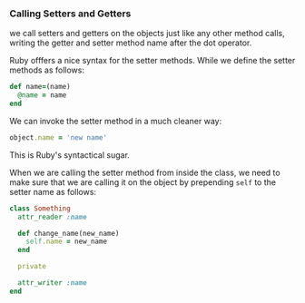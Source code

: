 ### Calling Setters and Getters

we call setters and getters on the objects just like any other method calls, writing the getter and setter method name after the dot operator.

Ruby offfers a nice syntax for the setter methods. While we define the setter methods as follows:

```ruby
def name=(name)
  @name = name
end
```

We can invoke the setter method in a much cleaner way:

```ruby
object.name = 'new name'
```

This is Ruby's syntactical sugar.

When we are calling the setter method from inside the class, we need to make sure that we are calling it on the object by prepending `self` to the setter name as follows:

```ruby
class Something
  attr_reader :name

  def change_name(new_name)
    self.name = new_name
  end

  private

  attr_writer :name
end
```
